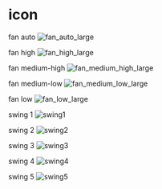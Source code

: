 # icon

fan auto
![fan_auto_large](https://user-images.githubusercontent.com/24597718/38289429-12949ea0-3811-11e8-916a-c567e4ed3ea2.png)

fan high
![fan_high_large](https://user-images.githubusercontent.com/24597718/38289462-512cb1de-3811-11e8-83c6-bdf8d80bacb6.png)

fan medium-high
![fan_medium_high_large](https://user-images.githubusercontent.com/24597718/38289485-69cc87d2-3811-11e8-99c1-85088a827f02.png)

fan medium-low
![fan_medium_low_large](https://user-images.githubusercontent.com/24597718/38289486-6b81b246-3811-11e8-8765-d0355ad3d4ae.png)

fan low
![fan_low_large](https://user-images.githubusercontent.com/24597718/38289487-6cff7db0-3811-11e8-9ccf-5bf3b59ba68f.png)

swing 1
![swing1](https://user-images.githubusercontent.com/24597718/38289528-a0b89614-3811-11e8-9144-83d0e92c047f.png)

swing 2
![swing2](https://user-images.githubusercontent.com/24597718/38289529-a0df0812-3811-11e8-8143-17619023d45e.png)

swing 3
![swing3](https://user-images.githubusercontent.com/24597718/38289532-a103d926-3811-11e8-8b78-4f8301f7e08c.png)

swing 4
![swing4](https://user-images.githubusercontent.com/24597718/38289533-a12b416e-3811-11e8-8bd9-de5a6f44f27d.png)

swing 5
![swing5](https://user-images.githubusercontent.com/24597718/38289534-a163c89a-3811-11e8-9446-514fba227d46.png)
